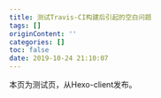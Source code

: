 ```yaml
---
title: 测试Travis-CI构建后引起的空白问题
tags: []
originContent: ''
categories: []
toc: false
date: 2019-10-24 21:10:07
---
```


本页为测试页，从Hexo-client发布。